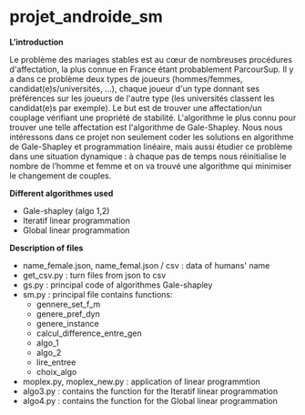 # projet_androide_sm

**L’introduction**

Le problème des mariages stables est au cœur de nombreuses procédures d'affectation, la plus connue en France étant probablement ParcourSup. Il y a dans ce problème deux types de joueurs (hommes/femmes, candidat(e)s/universités, ...), chaque joueur d'un type donnant ses préférences sur les joueurs de l'autre type (les universités classent les candidat(e)s par exemple). Le but est de trouver une affectation/un couplage vérifiant une propriété de stabilité.
L'algorithme le plus connu pour trouver une telle affectation est l'algorithme de Gale-Shapley. Nous nous intéressons dans ce projet non seulement coder les solutions en algorithme de Gale-Shapley et programmation linéaire, mais aussi étudier ce problème dans une situation dynamique : à chaque pas de temps nous réinitialise le nombre de l’homme et femme et on va trouvé une algorithme qui minimiser le changement de couples. 

**Different algorithmes used**
- Gale-shapley (algo 1,2)
- Iteratif linear programmation
- Global linear programmation
    
**Description of files**
- name_female.json, name_femal.json / csv : data of humans' name
- get_csv.py : turn files from json to csv
- gs.py : principal code of algorithmes Gale-shapley
- sm.py : principal file contains functions:
    - gennere_set_f_m
    - genere_pref_dyn
    - genere_instance 
    - calcul_difference_entre_gen
    - algo_1 
    - algo_2
    - lire_entree
    - choix_algo
- moplex.py, moplex_new.py : application of linear programmtion
- algo3.py : contains the function for the Iteratif linear programmation
- algo4.py : contains the function for the Global linear programmation
